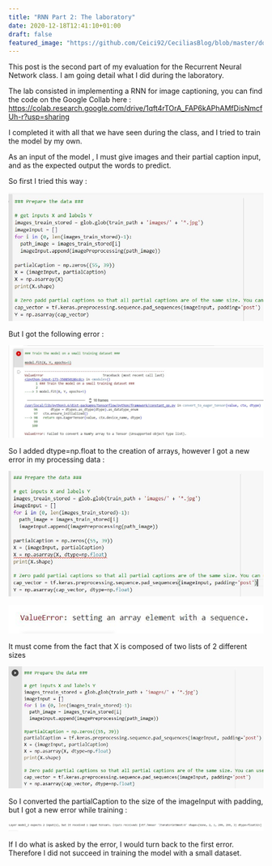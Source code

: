 ```yaml
---
title: "RNN Part 2: The laboratory"
date: 2020-12-18T12:41:10+01:00
draft: false
featured_image: "https://github.com/Ceici92/CeciliasBlog/blob/master/docs/images/RNN-1/RNN.png?raw=true"
---
```


This post is the second part of my evaluation for the Recurrent Neural Network class. 
I am going detail what I did during the laboratory.


The lab consisted in implementing a RNN for image captioning, you can find the code on the  Google Collab here :
https://colab.research.google.com/drive/1qft4rTOrA_FAP6kAPhAMfDisNmcfUh-r?usp=sharing

I completed it with all that we have seen during the class, and I tried to train the model by my own.

As an input of the model , I must give images and their partial caption input, and as the expected output the words to predict.


So first I tried this way :

![alt Text](https://github.com/Ceici92/CeciliasBlog/blob/master/docs/images/RNN-2/Inputs1.JPG?raw=true "Inputs1")


But I got the following error :

![alt Text](https://github.com/Ceici92/CeciliasBlog/blob/master/docs/images/RNN-2/Error1.JPG?raw=true "Error1")

So I added dtype=np.float to the creation of arrays, however I got a new error in my processing data :

![alt Text](https://github.com/Ceici92/CeciliasBlog/blob/master/docs/images/RNN-2/Inputs2.JPG?raw=true "Inputs2")

![alt Text](https://github.com/Ceici92/CeciliasBlog/blob/master/docs/images/RNN-2/Inputs2bis.JPG?raw=true "Inputs2bis")


It must come from the fact that X is composed of two lists of 2 different sizes

![alt Text](https://github.com/Ceici92/CeciliasBlog/blob/master/docs/images/RNN-2/Inputs3.JPG?raw=true "Inputs3")

So I converted the partialCaption to the size of the imageInput with padding, but I got a new error while training :

![alt Text](https://github.com/Ceici92/CeciliasBlog/blob/master/docs/images/RNN-2/Error3.JPG?raw=true "Error3")

If I do what is asked by the error, I would turn back to the first error. 
Therefore I did not succeed in training the model with a small dataset. 